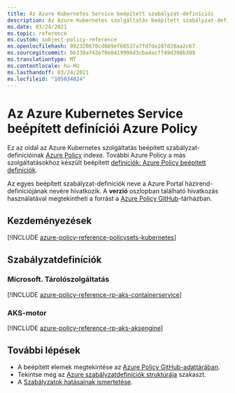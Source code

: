 ```yaml
---
title: Az Azure Kubernetes Service beépített szabályzat-definíciói
description: Az Azure Kubernetes szolgáltatás beépített szabályzat-definícióit sorolja fel Azure Policy. Ezek a beépített szabályzat-definíciók közös megközelítéseket biztosítanak az Azure-erőforrások kezeléséhez.
ms.date: 03/24/2021
ms.topic: reference
ms.custom: subject-policy-reference
ms.openlocfilehash: 092320670cd669ef66537a7fd7de287d28aa2c67
ms.sourcegitcommit: bb330af42e70e8419996d3cba4acff49d398b399
ms.translationtype: MT
ms.contentlocale: hu-HU
ms.lasthandoff: 03/24/2021
ms.locfileid: "105034824"
---
```

# <a name="azure-policy-built-in-definitions-for-azure-kubernetes-service"></a>Az Azure Kubernetes Service beépített definíciói Azure Policy

Ez az oldal az Azure Kubernetes szolgáltatás beépített szabályzat-definícióinak [Azure Policy](../governance/policy/overview.md) indexe. További Azure Policy a más szolgáltatásokhoz készült beépített [definíciók: Azure Policy beépített definíciók](../governance/policy/samples/built-in-policies.md).

Az egyes beépített szabályzat-definíciók neve a Azure Portal házirend-definíciójának nevére hivatkozik. A **verzió** oszlopban található hivatkozás használatával megtekintheti a forrást a [Azure Policy GitHub](https://github.com/Azure/azure-policy)-tárházban.

## <a name="initiatives"></a>Kezdeményezések

[!INCLUDE [azure-policy-reference-policysets-kubernetes](../../includes/policy/reference/bycat/policysets-kubernetes.md)]

## <a name="policy-definitions"></a>Szabályzatdefiníciók

### <a name="microsoftcontainerservice"></a>Microsoft. Tárolószolgáltatás

[!INCLUDE [azure-policy-reference-rp-aks-containerservice](../../includes/policy/reference/byrp/microsoft.containerservice.md)]

### <a name="aks-engine"></a>AKS-motor

[!INCLUDE [azure-policy-reference-rp-aks-aksengine](../../includes/policy/reference/byrp/aks-engine.md)]

## <a name="next-steps"></a>További lépések

- A beépített elemek megtekintése az [Azure Policy GitHub-adattárában](https://github.com/Azure/azure-policy).
- Tekintse meg az [Azure szabályzatdefiníciók struktúrája](../governance/policy/concepts/definition-structure.md) szakaszt.
- A [Szabályzatok hatásainak ismertetése](../governance/policy/concepts/effects.md).
